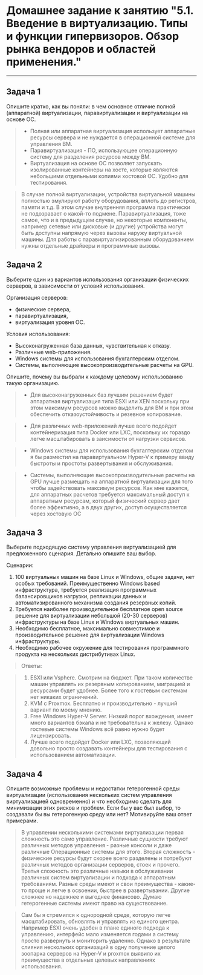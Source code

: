 
# Домашнее задание к занятию "5.1. Введение в виртуализацию. Типы и функции гипервизоров. Обзор рынка вендоров и областей применения."


---

## Задача 1

Опишите кратко, как вы поняли: в чем основное отличие полной (аппаратной) виртуализации, паравиртуализации и виртуализации на основе ОС.

>* Полная или аппаратная виртуализация использует аппаратные ресурсы сервера и не нуждается в операционной системе для управления ВМ.  
>* Паравиртуализация - ПО, использующее операционную систему для разделения ресурсов между ВМ.  
>* Виртуализация на основе ОС позволяет запускать изолированные контейнеры на хосте, которые  являются небольшими отдельными копиями хостовой ОС. Удобно для тестирования.

>В случае полной виртуализации, устройства виртуальной машины полностью эмулируют работу оборудования, вплоть до регистров, памяти и т.д. В этом случае внутренняя программа практически не подозравает о какой-то подмене.
>Паравиртуализация, тоже самое, что и в предыдущем случае, но некоторые компоненты, например сетевые или дисковые (и другие) устройства могут быть доступны напрямую через вызовы наружу виртуальной машины. Для работы с паравиртуализированным оборудованием нужны отдельные драйверы и программные вызовы.

## Задача 2

Выберите один из вариантов использования организации физических серверов, в зависимости от условий использования.

Организация серверов:
- физические сервера,
- паравиртуализация,
- виртуализация уровня ОС.

Условия использования:
- Высоконагруженная база данных, чувствительная к отказу.
- Различные web-приложения.
- Windows системы для использования бухгалтерским отделом.
- Системы, выполняющие высокопроизводительные расчеты на GPU.

Опишите, почему вы выбрали к каждому целевому использованию такую организацию.

>* Для высоконагруженных баз лучшим решением будет аппаратная виртуализация типа ESXI или XEN поскольку при этом максимум ресурсов можно выделить для ВМ и при этом обеспечить отказоустойчивость и резевное копирование.  

>* Для различных web-приложений лучше всего подойдет контейнеризация типа Docker или LXC, поскольку их гораздо легче масштабировать в заисимости от нагрузки сервисов.  

>* Windows системы для использования бухгалтерским отделом я бы разместил на паравиртуальном Hyper-V к примеру ввиду быстроты и простоты развертывания и обслуживания.  

>* Системы, выполняющие высокопроизводительные расчеты на GPU лучше размещать на аппаратной виртуализации для того чтобы задействовать максимум ресурсов. Как мне кажется, для аппаратных расчетов требуется максимальный доступ к аппаратным ресурсам, который физический сервер дает более эффективно, а в двух других, доступ осуществляется через хостовую ОС   


## Задача 3

Выберите подходящую систему управления виртуализацией для предложенного сценария. Детально опишите ваш выбор.

Сценарии:

1. 100 виртуальных машин на базе Linux и Windows, общие задачи, нет особых требований. Преимущественно Windows based инфраструктура, требуется реализация программных балансировщиков нагрузки, репликации данных и автоматизированного механизма создания резервных копий.
2. Требуется наиболее производительное бесплатное open source решение для виртуализации небольшой (20-30 серверов) инфраструктуры на базе Linux и Windows виртуальных машин.
3. Необходимо бесплатное, максимально совместимое и производительное решение для виртуализации Windows инфраструктуры.
4. Необходимо рабочее окружение для тестирования программного продукта на нескольких дистрибутивах Linux. 

>Ответы:

>1. ESXI или Vsphere. Смотрим на бюджет. При таком количестве машин управлять их резервным копированием, миграцией и ресурсами будет удобнее. Более того к гостевым системам нет никаких ограничений.
>2. KVM с Proxmox. Бесплатно и производительно - лучший вариант по моему мнению. 
>3. Free Windows Hyper-V Server. Низкий порог вхождения, имеет много вариантов бэкапа и не требовательна к железу. Однако гостевые системы Windows всё равно нужно будет лицензировать.  
>4. Лучше всего подойдет Docker или LXC, позволяющий довольно просто создавать контейнеры для тестирования с использованием автоматизации.


## Задача 4

Опишите возможные проблемы и недостатки гетерогенной среды виртуализации (использования нескольких систем управления виртуализацией одновременно) и что необходимо сделать для минимизации этих рисков и проблем. Если бы у вас был выбор, то создавали бы вы гетерогенную среду или нет? Мотивируйте ваш ответ примерами.

>В управлении несколькими системами виртуализации первая сложность это само управление. Различные сущности требуют различных методов управления - разные консоли и даже различные Операционные системы для этого. Вторая сложность - физические ресурсы будут скорее всего разделены и потребуют различных методов организации серверов, стоек и прочего. Третья сложность это различные навыки в обслуживании различных систем виртуализации и подхода к аппаратным требованиям. 
Разные среды имеют и свои преимущества - какие-то проще и легче в освоении, быстрее в развертывании. Другие сложнее но надежнее и выгоднее финансово. Думаю гетерогенные системы имеют право на существование.  

>Сам бы я стремился к однородной среде, которую легче масштабировать, обновлять и управлять из единого центра. Например ESXI очень удобен в плане единого подхода к управлению, интерфейс мало изменяется годами а систему просто развернуть и мониторить удаленно. Однако в результате слияния нескольких организаций в одну получение целого зоопарка серверов на Hyper-V и proxmox выявило их преимущества в отдельных целевых направлениях использования. 

